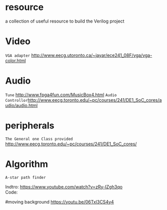 # resource
a collection of useful resource to build the Verilog project

# Video
`VGA adapter` http://www.eecg.utoronto.ca/~jayar/ece241_08F/vga/vga-color.html



# Audio
`Tune` http://www.fpga4fun.com/MusicBox4.html
`Audio Controllor`http://www.eecg.toronto.edu/~pc/courses/241/DE1_SoC_cores/audio/audio.html


# peripherals
`The General one Class provided` http://www.eecg.toronto.edu/~pc/courses/241/DE1_SoC_cores/


# Algorithm
`A-star path finder` 

  Indtro: https://www.youtube.com/watch?v=zRy-IZgh3qo  
  Code:

#moving background
https://youtu.be/06Txl3CS4y4
